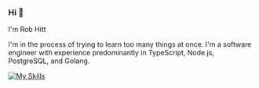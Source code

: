 ### Hi 👋
I'm Rob Hitt

I'm in the process of trying to learn too many things at once. I'm a software engineer with experience predominantly in TypeScript, Node.js, PostgreSQL, and Golang. 

[![My Skills](https://skillicons.dev/icons?i=js,nodejs,typescript,go,postgres,py,aws,docker,git,graphql,firebase,prisma,react,redis,nginx,bash,html,css)](https://skillicons.dev)


<!--
**robhittme/robhittme** is a ✨ _special_ ✨ repository because its `README.md` (this file) appears on your GitHub profile.

Here are some ideas to get you started:

- 🔭 I’m currently working on ...
- 🌱 I’m currently learning ...
- 👯 I’m looking to collaborate on ...
- 🤔 I’m looking for help with ...
- 💬 Ask me about ...
- 📫 How to reach me: ...
- 😄 Pronouns: ...
- ⚡ Fun fact: ...
-->

